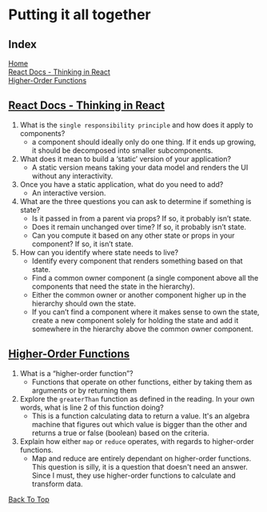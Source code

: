 # Putting it all together

## Index

[Home](../README.md)  
[React Docs - Thinking in React](#react-docs---thinking-in-react)  
[Higher-Order Functions](#higher-order-functions)

## [React Docs - Thinking in React](https://reactjs.org/docs/thinking-in-react.html)

1. What is the `single responsibility principle` and how does it apply to components?
   - a component should ideally only do one thing. If it ends up growing, it should be decomposed into smaller subcomponents.
2. What does it mean to build a ‘static’ version of your application?
   - A static version means taking your data model and renders the UI without any interactivity.
3. Once you have a static application, what do you need to add?
   - An interactive version.
4. What are the three questions you can ask to determine if something is state?
   - Is it passed in from a parent via props? If so, it probably isn’t state.
   - Does it remain unchanged over time? If so, it probably isn’t state.
   - Can you compute it based on any other state or props in your component? If so, it isn’t state.
5. How can you identify where state needs to live?
   - Identify every component that renders something based on that state.
   - Find a common owner component (a single component above all the components that need the state in the hierarchy).
   - Either the common owner or another component higher up in the hierarchy should own the state.
   - If you can’t find a component where it makes sense to own the state, create a new component solely for holding the state and add it somewhere in the hierarchy above the common owner component.

## [Higher-Order Functions](https://eloquentjavascript.net/05_higher_order.html#h_xxCc98lOBK)

1. What is a “higher-order function”?
   - Functions that operate on other functions, either by taking them as arguments or by returning them
2. Explore the `greaterThan` function as defined in the reading. In your own words, what is line 2 of this function doing?
   - This is a function calculating data to return a value.  It's an algebra machine that figures out which value is bigger than the other and returns a true or false (boolean) based on the criteria.
3. Explain how either `map` or `reduce` operates, with regards to higher-order functions.
   - Map and reduce are entirely dependant on higher-order functions.  This question is silly, it is a question that doesn't need an answer.  Since I must, they use higher-order functions to calculate and transform data.

[Back To Top](#index)
